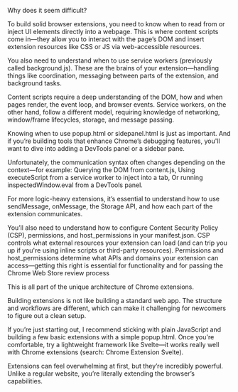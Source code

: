 Why does it seem difficult?

To build solid browser extensions, you need to know when to read from or inject UI elements directly into a webpage. This is where content scripts come in—they allow you to interact with the page’s DOM and insert extension resources like CSS or JS via web-accessible resources.

You also need to understand when to use service workers (previously called background.js). These are the brains of your extension—handling things like coordination, messaging between parts of the extension, and background tasks.

Content scripts require a deep understanding of the DOM, how and when pages render, the event loop, and browser events. Service workers, on the other hand, follow a different model, requiring knowledge of networking, window/frame lifecycles, storage, and message passing.

Knowing when to use popup.html or sidepanel.html is just as important. And if you’re building tools that enhance Chrome’s debugging features, you'll want to dive into adding a DevTools panel or a sidebar pane.

Unfortunately, the communication syntax often changes depending on the context—for example:
Querying the DOM from content.js,
Using executeScript from a service worker to inject into a tab,
Or running inspectedWindow.eval from a DevTools panel.

For more logic-heavy extensions, it’s essential to understand how to use sendMessage, onMessage, the Storage API, and how each part of the extension communicates. 

You’ll also need to understand how to configure Content Security Policy (CSP), permissions, and host_permissions in your manifest.json. CSP controls what external resources your extension can load (and can trip you up if you're using inline scripts or third-party resources). Permissions and host_permissions determine what APIs and domains your extension can access—getting this right is essential for functionality and for passing the Chrome Web Store review process

This is all part of the unique architecture of Chrome extensions.

Building extensions is not like building a standard web app. The structure and workflows are different, which can make it challenging for newcomers to figure out a clean setup.

If you’re just starting out, I recommend sticking with plain JavaScript and building a few basic extensions with a simple popup.html. Once you're comfortable, try a lightweight framework like Svelte—it works really well with Chrome extensions (search: Chrome Extension Svelte).

Extensions can feel overwhelming at first, but they’re incredibly powerful. Unlike a regular website, you’re literally extending the browser’s capabilities.